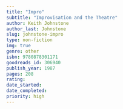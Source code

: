 ```yaml
---
title: "Impro"
subtitle: "Improvisation and the Theatre"
author: Keith Johnstone
author_last: Johnstone
slug: johnstone-impro
type: non-fiction
img: true
genre: other
isbn: 9780878301171
goodreads_id: 306940
publish_year: 1987
pages: 208
rating: 
date_started:
date_completed:
priority: high
---
```

